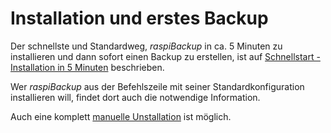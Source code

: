 # Installation und erstes Backup

Der schnellste und Standardweg, *raspiBackup* in ca. 5 Minuten zu installieren und
dann sofort einen Backup zu erstellen, ist auf [Schnellstart - Installation in 5 Minuten](installation-in-5-minutes.md) beschrieben.

Wer *raspiBackup* aus der Befehlszeile mit seiner Standardkonfiguration installieren will,
findet dort auch die notwendige Information.

Auch eine komplett [manuelle Unstallation](manual-installation-and-configuration.md) ist möglich.

[.status]: rst
[.source]: https://linux-tips-and-tricks.de/de/raspibackup#installation
